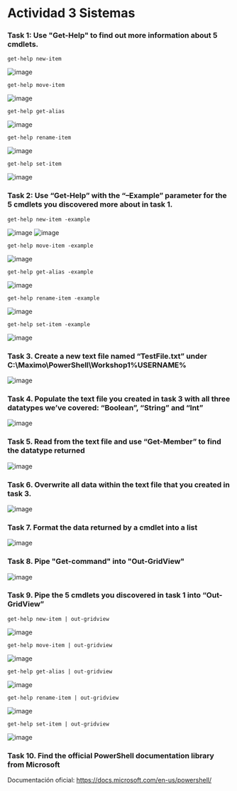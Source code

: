 # Actividad 3 Sistemas

### Task 1: Use "Get-Help" to find out more information about 5 cmdlets.

```get-help new-item```

![image](https://user-images.githubusercontent.com/91564971/160481812-a7aa987b-482e-49d6-ba58-7190c0a1f49c.png)

```get-help move-item```

![image](https://user-images.githubusercontent.com/91564971/160481977-4ff177d6-6ac4-4c01-b862-a9993a95cde1.png)

```get-help get-alias```

![image](https://user-images.githubusercontent.com/91564971/160482191-85357ef4-e964-4531-ba89-85fb17cf9095.png)

```get-help rename-item```

![image](https://user-images.githubusercontent.com/91564971/160482322-11d9474f-83cb-4503-b6f4-f96943b9e8e5.png)

```get-help set-item```

![image](https://user-images.githubusercontent.com/91564971/160483891-9e48cf7d-a404-436f-9643-879155f75ed8.png)

### Task 2: Use “Get-Help” with the “–Example” parameter for the 5 cmdlets you discovered more about in task 1.

```get-help new-item -example```

![image](https://user-images.githubusercontent.com/91564971/160484996-14150819-6f49-416c-8734-378b74efde79.png)
![image](https://user-images.githubusercontent.com/91564971/160485084-96e83dd5-efcb-4b76-9a42-24da1b3655da.png)

```get-help move-item -example```

![image](https://user-images.githubusercontent.com/91564971/160485266-51d9c83b-d592-46c9-b7c2-c1cb398d2edc.png)

```get-help get-alias -example```

![image](https://user-images.githubusercontent.com/91564971/160485408-a1307a6a-4589-47e1-9b6b-57b374263ff8.png)

```get-help rename-item -example```

![image](https://user-images.githubusercontent.com/91564971/160485572-3efc9bfd-4696-46f7-912f-22a99523a60b.png)

```get-help set-item -example```

![image](https://user-images.githubusercontent.com/91564971/160485726-f0e6cb84-c683-4201-b273-5d237350a410.png)

### Task 3. Create a new text file named “TestFile.txt” under C:\Maximo\PowerShell\Workshop1%USERNAME%

![image](https://user-images.githubusercontent.com/91564971/160486149-01c116e9-e237-452f-8b73-8bf4157eddc1.png)

### Task 4. Populate the text file you created in task 3 with all three datatypes we’ve covered: “Boolean”, “String” and “Int”

![image](https://user-images.githubusercontent.com/91564971/160486706-50cd8394-69bb-414c-95d8-9403bd5b40bf.png)

### Task 5. Read from the text file and use “Get-Member” to find the datatype returned

![image](https://user-images.githubusercontent.com/91564971/160486898-3d5e0e9e-f93d-4c2e-9ff9-0aefc92d4a24.png)

### Task 6. Overwrite all data within the text file that you created in task 3.

![image](https://user-images.githubusercontent.com/91564971/160487183-ea7095fd-f7e8-4855-a010-33bed84cce0c.png)

### Task 7. Format the data returned by a cmdlet into a list

![image](https://user-images.githubusercontent.com/91564971/160487481-9067939b-048d-4ad7-b3a4-b946e93ae871.png)

### Task 8. Pipe "Get-command" into "Out-GridView"

![image](https://user-images.githubusercontent.com/91564971/160487649-2251948d-9b8c-4842-8fe6-bb34386a1458.png)

### Task 9. Pipe the 5 cmdlets you discovered in task 1 into “Out-GridView”

```get-help new-item | out-gridview```

![image](https://user-images.githubusercontent.com/91564971/160488198-6bd00fa8-4aaf-4fb2-aebd-7ab73726b00d.png)

```get-help move-item | out-gridview```

![image](https://user-images.githubusercontent.com/91564971/160488453-febfc38e-4a5e-4ded-a6b6-092fc530974b.png)

```get-help get-alias | out-gridview```

![image](https://user-images.githubusercontent.com/91564971/160488612-29bbf3a0-aafd-4dc0-bd4f-b9b4ac807bdb.png)

```get-help rename-item | out-gridview```

![image](https://user-images.githubusercontent.com/91564971/160488791-476ed3d7-8a44-4136-b6d1-ede697ee18a7.png)

```get-help set-item | out-gridview```

![image](https://user-images.githubusercontent.com/91564971/160489002-ea2e8054-f7f9-415c-9895-6b3bcdc3f8ca.png)

### Task 10. Find the official PowerShell documentation library from Microsoft

Documentación oficial:
https://docs.microsoft.com/en-us/powershell/
